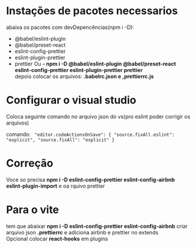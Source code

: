 # Instações de pacotes necessarios

abaixa os pacotes com devDepencências(npm i -D):
- @babel/eslint-plugin
- @babel/preset-react
- eslint-config-prettier
- eslint-plugin-prettier
- prettier
Ou <strong>- npm i -D @babel/eslint-plugin @babel/preset-react eslint-config-prettier eslint-plugin-prettier prettier</strong> <br>
depois colocar os arquivos: <strong>.babelrc.json e ,prettierrc.js </strong>

# Configurar o visual studio
Coloca seguinte comando no arquivo json do vs(pro eslint poder corrigir os arquivos)

comando: 
<code>
"editor.codeActionsOnSave": {
      "source.fixAll.eslint": "explicit",
      "source.fixAll": "explicit"
}
</code>

# Correção
Voce so precisa <strong> npm i -D eslint-config-prettier eslint-config-airbnb eslint-plugin-import</strong> e oa rquivo prettier

# Para o vite
tem que abaixar <strong>npm i -D eslint-config-prettier eslint-config-airbnb</strong> criar arquivo json <strong>.prettierrc</strong> e adiciona airbnb e prettier no extends<br>
Opcional colocar <strong>react-hooks</strong> em plugins


